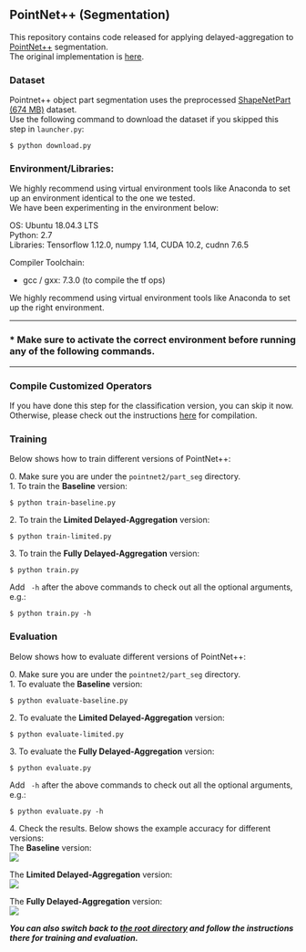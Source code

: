 ## PointNet++ (Segmentation)

This repository contains code released for applying delayed-aggregation to [PointNet++](https://arxiv.org/abs/1706.02413) segmentation. <br>
The original implementation is [here](https://github.com/charlesq34/pointnet2/tree/master/part_seg).

### Dataset
Pointnet++ object part segmentation uses the preprocessed <a href="https://shapenet.cs.stanford.edu/media/shapenetcore_partanno_segmentation_benchmark_v0_normal.zip"> ShapeNetPart (674 MB)</a> dataset. <br>
Use the following command to download the dataset if you skipped this step in `launcher.py`:
```
$ python download.py
```

### Environment/Libraries:
We highly recommend using virtual environment tools like Anaconda to set up an environment identical to the one we tested. <br>
We have been experimenting in the environment below:

OS: Ubuntu 18.04.3 LTS <br>
Python: 2.7 <br>
Libraries: Tensorflow 1.12.0, numpy 1.14, CUDA 10.2, cudnn 7.6.5

Compiler Toolchain: 
- gcc / gxx: 7.3.0 (to compile the tf ops)

We highly recommend using virtual environment tools like Anaconda to set up the right environment.


---

### * Make sure to activate the correct environment before running any of the following commands.<br>

---

### Compile Customized Operators
If you have done this step for the classification version, you can skip it now.<br>
Otherwise, please check out the instructions [here](https://github.com/horizon-research/Efficient-Deep-Learning-for-Point-Clouds/tree/master/Networks/pointnet2#) for compilation.


### Training

Below shows how to train different versions of PointNet++:

0\. Make sure you are under the ```pointnet2/part_seg``` directory. <br>
1\. To train the **Baseline** version: <br>
```
$ python train-baseline.py
```

2\. To train the **Limited Delayed-Aggregation** version: <br>
```
$ python train-limited.py
```

3\. To train the **Fully Delayed-Aggregation** version: <br>
```
$ python train.py
```

Add ``` -h``` after the above commands to check out all the optional arguments, e.g.: <br>
```
$ python train.py -h
```

### Evaluation
Below shows how to evaluate different versions of PointNet++:

0\. Make sure you are under the ```pointnet2/part_seg``` directory. <br>
1\. To evaluate the **Baseline** version: <br>
```
$ python evaluate-baseline.py
```

2\. To evaluate the **Limited Delayed-Aggregation** version: <br>
```
$ python evaluate-limited.py
```

3\. To evaluate the **Fully Delayed-Aggregation** version: <br>
```
$ python evaluate.py
```

Add ``` -h``` after the above commands to check out all the optional arguments, e.g.: <br>
```
$ python evaluate.py -h
```

4\. Check the results. Below shows the example accuracy for different versions: <br>
The **Baseline** version: <br>
<img src="https://user-images.githubusercontent.com/18485088/88263087-726b8b00-cc97-11ea-97ee-5f8b4ec312c8.jpg">

The **Limited Delayed-Aggregation** version: <br>
<img src="https://user-images.githubusercontent.com/18485088/88263117-81ead400-cc97-11ea-9747-dc6e7b358fc4.jpg">

The **Fully Delayed-Aggregation** version: <br>
<img src="https://user-images.githubusercontent.com/18485088/88263149-8e6f2c80-cc97-11ea-80f8-b26c915d1294.jpg">


***You can also switch back to [the root directory](https://github.com/horizon-research/Efficient-Deep-Learning-for-Point-Clouds) and follow the instructions there for training and evaluation.***

